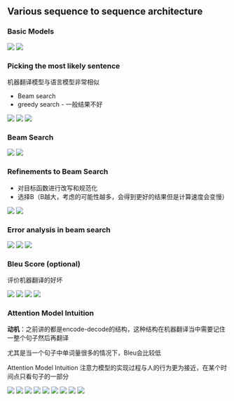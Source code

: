 ## Various sequence to sequence architecture

### Basic Models

<img src="image/rnn1.png">



<img src="image/rnnb2.png">



### Picking the most likely sentence

 机器翻译模型与语言模型非常相似

- Beam search
- greedy search - 一般结果不好

<img src="image/rnnb3.png">

<img src="image/rnnb4.png">

<img src="image/rnnb5.png">

### Beam Search





<img src="image/rnnb6.png">

<img src="image/rnnb7.png">



### Refinements to Beam Search

- 对目标函数进行改写和规范化
- 选择B（B越大，考虑的可能性越多，会得到更好的结果但是计算速度会变慢）

<img src="image/rnnb8.png">

<img src="image/rnnb8.png">



### Error analysis in beam search







<img src="image/rnnb10.png">

<img src="image/rnnb11.png">

<img src="image/rnnb12.png">



### Bleu Score (optional)

评价机器翻译的好坏





<img src="image/rnnb13.png">

<img src="image/rnnb14.png">

<img src="image/rnnb15.png">

<img src="image/rnnb16.png">



### Attention Model Intuition

**动机**：之前讲的都是encode-decode的结构，这种结构在机器翻译当中需要记住一整个句子然后再翻译

尤其是当一个句子中单词量很多的情况下，Bleu会比较低

Attention Model Intuition 注意力模型的实现过程与人的行为更为接近，在某个时间点只看句子的一部分

<img src="image/rnnb17.png">



<img src="image/rnnb18.png">

<img src="image/rnnb16.png">

<img src="image/rnnb19.png">

<img src="image/rnnb20.png">

<img src="image/rnnb16.png">

<img src="image/rnnb16.png">

<img src="image/rnnb17.png">

<img src="image/rnnb19.png">